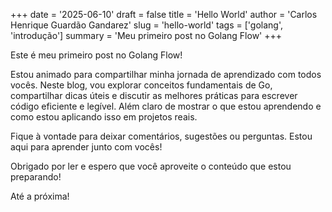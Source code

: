 +++
date = '2025-06-10'
draft = false
title = 'Hello World'
author = 'Carlos Henrique Guardão Gandarez'
slug = 'hello-world'
tags = ['golang', 'introdução']
summary = 'Meu primeiro post no Golang Flow'
+++

Este é meu primeiro post no Golang Flow!

Estou animado para compartilhar minha jornada de aprendizado com todos vocês. Neste blog, vou explorar conceitos fundamentais de Go, compartilhar dicas úteis e discutir as melhores práticas para escrever código eficiente e legível. Além claro de mostrar o que estou aprendendo e como estou aplicando isso em projetos reais.

Fique à vontade para deixar comentários, sugestões ou perguntas. Estou aqui para aprender junto com vocês!

Obrigado por ler e espero que você aproveite o conteúdo que estou preparando!

Até a próxima!
